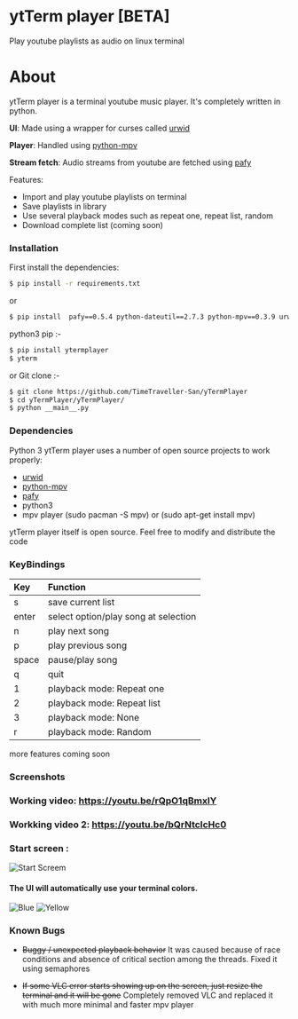 # ytTerm player [BETA]
Play youtube playlists as audio on linux terminal

# About
ytTerm player is a terminal youtube music player. It's completely written in python.

**UI**: Made using a wrapper for curses called [urwid][urwid]

**Player**: Handled using [python-mpv](https://github.com/jaseg/python-mpv)

**Stream fetch**: Audio streams from youtube are fetched using [pafy][pafy]

Features:
  - Import and play youtube playlists on terminal
  - Save playlists in library
  - Use several playback modes such as repeat one, repeat list, random
  - Download complete list (coming soon)



### Installation
First install the dependencies:
```sh
$ pip install -r requirements.txt
```
or

```sh
$ pip install  pafy==0.5.4 python-dateutil==2.7.3 python-mpv==0.3.9 urwid==2.0.1 virtualenv==15.1.0 youtube-dl==2018.8.4
```
python3 pip :-
```sh
$ pip install ytermplayer
$ yterm
```
or Git clone :-
```sh
$ git clone https://github.com/TimeTraveller-San/yTermPlayer
$ cd yTermPlayer/yTermPlayer/
$ python __main__.py
```
### Dependencies
Python 3
ytTerm player uses a number of open source projects to work properly:

* [urwid][urwid]
* [python-mpv](https://github.com/jaseg/python-mpv)
* [pafy][pafy]
* python3
* mpv player (sudo pacman -S mpv) or (sudo apt-get install mpv)


ytTerm player itself is open source. Feel free to modify and distribute the code

### KeyBindings

| Key       | Function  |
|:------------- |:-------------|
| s | save current list     |
| enter     | select option/play song at selection |
| n      | play next song     |  
| p | play previous song      |  
| space | pause/play song      |  
| q | quit      |  
| 1 | playback mode: Repeat one    |  
| 2 | playback mode: Repeat list      |  
| 3 | playback mode: None      |  
| r | playback mode: Random      |
more features coming soon




### Screenshots
### Working video:  https://youtu.be/rQpO1qBmxlY
### Workking video 2: https://youtu.be/bQrNtcIcHc0
### Start  screen :
![Start Screem](https://i.imgur.com/rvVUmDP.png)
#### The UI will automatically use your terminal colors.
![Blue](https://i.imgur.com/R8a0Zy5.png)
![Yellow](https://i.imgur.com/TrHKuQg.jpg)

   [urwid]: <https://github.com/urwid/urwid>
   [vlc]: <https://github.com/oaubert/python-vlc>
   [pafy]: <https://github.com/mps-youtube/pafy>

### Known Bugs
- ~~Buggy / unexpected playback behavior~~
It was caused because of race conditions and absence of critical section among the threads. Fixed it using semaphores

- ~~If some VLC error starts showing up on the screen, just resize the terminal and it will be gone~~
Completely removed VLC and replaced it with much more minimal and faster mpv player
